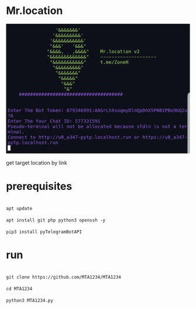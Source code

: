 # Mr.location
<img src='mrlocation_v2.jpg' />

get target location by link
<br />
# prerequisites
<pre>
<code>
apt update <br />
apt install git php python3 openssh -y <br />
pip3 install pyTelegramBotAPI 
</code></pre>


# run
<pre><code>
git clone https://github.com/MTA1234/MTA1234 <br />
cd MTA1234 <br />
python3 MTA1234.py
</code></pre>

